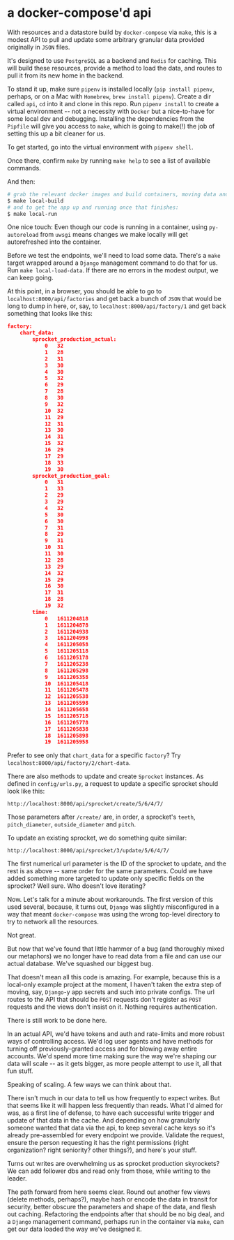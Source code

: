 # a docker-compose'd api
With resources and a datastore build by `docker-compose` via `make`, this is a modest API to pull and update some arbitrary granular data provided originally in `JSON` files.

It's designed to use `PostgreSQL` as a backend and `Redis` for caching. This will build these resources, provide a method to load the data, and routes to pull it from its new home in the backend.

To stand it up, make sure `pipenv` is installed locally (`pip install pipenv`, perhaps, or on a Mac with `Homebrew`, `brew install pipenv`). Create a dir called `api`, `cd` into it and clone in this repo. Run `pipenv install` to create a virtual environment -- not a necessity with `Docker` but a nice-to-have for some local dev and debugging. Installing the dependencies from the `Pipfile` will give you access to `make`, which is going to make(!) the job of setting this up a bit cleaner for us.

To get started, go into the virtual environment with `pipenv shell`.

Once there, confirm `make` by running `make help` to see a list of available commands.

And then:

```bash
# grab the relevant docker images and build containers, moving data and dependencies
$ make local-build
# and to get the app up and running once that finishes:
$ make local-run
```

One nice touch: Even though our code is running in a container, using `py-autoreload` from `uwsgi` means changes we make locally will get autorefreshed into the container.

Before we test the endpoints, we'll need to load some data. There's a `make` target wrapped around a `Django` management command to do that for us. Run `make local-load-data`. If there are no errors in the modest output, we can keep going.

At this point, in a browser, you should be able to go to `localhost:8000/api/factories` and get back a bunch of `JSON` that would be long to dump in here, or, say, to `localhost:8000/api/factory/1` and get back something that looks like this:

```json
factory:	
    chart_data:
        sprocket_production_actual:
            0	32
            1	28
            2	31
            3	30
            4	30
            5	32
            6	29
            7	28
            8	30
            9	32
            10	32
            11	29
            12	31
            13	30
            14	31
            15	32
            16	29
            17	29
            18	33
            19	30
        sprocket_production_goal:
            0	31
            1	33
            2	29
            3	29
            4	32
            5	30
            6	30
            7	31
            8	29
            9	31
            10	31
            11	30
            12	28
            13	29
            14	32
            15	29
            16	30
            17	31
            18	28
            19	32
        time:
            0	1611204818
            1	1611204878
            2	1611204938
            3	1611204998
            4	1611205058
            5	1611205118
            6	1611205178
            7	1611205238
            8	1611205298
            9	1611205358
            10	1611205418
            11	1611205478
            12	1611205538
            13	1611205598
            14	1611205658
            15	1611205718
            16	1611205778
            17	1611205838
            18	1611205898
            19	1611205958
```

Prefer to see only that `chart_data` for a specific `factory`? Try `localhost:8000/api/factory/2/chart-data`.

There are also methods to update and create `Sprocket` instances. As defined in `config/urls.py`, a request to update a specific sprocket should look like this:
```
http://localhost:8000/api/sprocket/create/5/6/4/7/
```

Those parameters after `/create/` are, in order, a sprocket's `teeth`, `pitch_diameter`, `outside_diameter` and `pitch`.

To update an existing sprocket, we do something quite similar:
```
http://localhost:8000/api/sprocket/3/update/5/6/4/7/
```

The first numerical url parameter is the ID of the sprocket to update, and the rest is as above -- same order for the same parameters. Could we have added something more targeted to update only specific fields on the sprocket? Well sure. Who doesn't love iterating?

Now. Let's talk for a minute about workarounds. The first version of this used several, because, it turns out, `Django` was slightly misconfigured in a way that meant `docker-compose` was using the wrong top-level directory to try to network all the resources.

Not great.

But now that we've found that little hammer of a bug (and thoroughly mixed our metaphors) we no longer have to read data from a file and can use our actual database. We've squashed our biggest bug.

That doesn't mean all this code is amazing. For example, because this is a local-only example project at the moment, I haven't taken the extra step of moving, say, `Django`-y app secrets and such into private configs. The url routes to the API that should be `POST` requests don't register as `POST` requests and the views don't insist on it. Nothing requires authentication.

There is still work to be done here.

In an actual API, we'd have tokens and auth and rate-limits and more robust ways of controlling access. We'd log user agents and have methods for turning off previously-granted access and for blowing away entire accounts. We'd spend more time making sure the way we're shaping our data will scale -- as it gets bigger, as more people attempt to use it, all that fun stuff. 

Speaking of scaling. A few ways we can think about that.

There isn't much in our data to tell us how frequently to expect writes. But that seems like it will happen less frequently than reads. What I'd aimed for was, as a first line of defense, to have each successful write trigger and update of that data in the cache. And depending on how granularly someone wanted that data via the api, to keep several cache keys so it's already pre-assembled for every endpoint we provide. Validate the request, ensure the person requesting it has the right permissions (right organization? right seniority? other things?), and here's your stuff.

Turns out writes are overwhelming us as sprocket production skyrockets? We can add follower dbs and read only from those, while writing to the leader.

The path forward from here seems clear. Round out another few views (delete methods, perhaps?), maybe hash or encode the data in transit for security, better obscure the parameters and shape of the data, and flesh out caching. Refactoring the endpoints after that should be no big deal, and a `Django` management command, perhaps run in the container via `make`, can get our data loaded the way we've designed it. 
